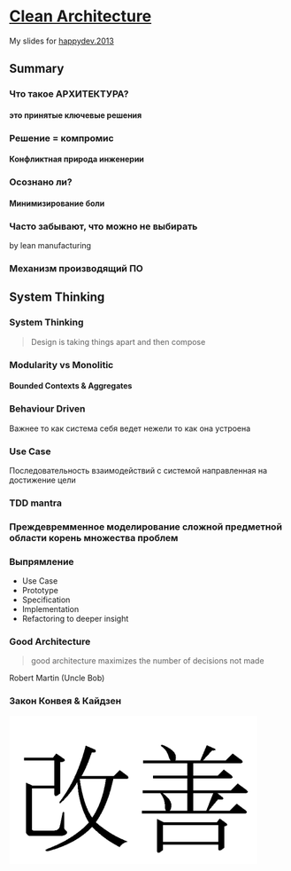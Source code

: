 # [Clean Architecture](http://niquola.github.io/happydev-2013-slides/)

My slides for [happydev.2013](http://2013.happydev.ru)

## Summary

### Что такое АРХИТЕКТУРА?
#### это принятые ключевые решения


### Решение = компромис
#### Конфликтная природа инженерии

### Осознано ли?
#### Минимизирование боли

### Часто забывают, что можно не выбирать
by lean manufacturing

### Механизм производящий ПО
## System Thinking


### System Thinking

> Design is taking things apart
> and then compose


### Modularity vs Monolitic
#### Bounded Contexts & Aggregates

### Behaviour Driven
Важнее то как система себя ведет
нежели то как она устроена

### Use Case
Последовательность взаимодействий с системой направленная на достижение цели

### TDD mantra

### Преждевремменное моделирование сложной предметной области корень множества проблем

### Выпрямление

* Use Case
* Prototype
* Specification
* Implementation
* Refactoring to deeper insight

### Good Architecture
> good architecture maximizes
> the number of decisions
> not made

Robert Martin (Uncle Bob)</h4>

### Закон Конвея & Кайдзен
![](kaizen.png)
